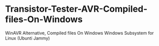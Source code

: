 # Transistor-Tester-AVR-Compiled-files-On-Windows
WinAVR Alternative, Compiled files On Windows Windows Subsystem for Linux (Ubunti Jammy)
